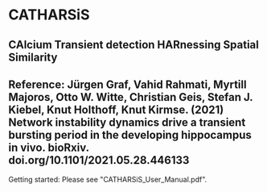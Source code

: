 # CATHARSiS
CAlcium Transient detection HARnessing Spatial Similarity
--------------------------------------------------------------------------------------------------------------------------------------------
Reference:
Jürgen Graf, Vahid Rahmati, Myrtill Majoros, Otto W. Witte, Christian Geis, Stefan J. Kiebel, Knut Holthoff, Knut Kirmse. (2021)
Network instability dynamics drive a transient bursting period in the developing hippocampus in vivo. bioRxiv.
doi.org/10.1101/2021.05.28.446133
--------------------------------------------------------------------------------------------------------------------------------------------
Getting started:
Please see "CATHARSiS_User_Manual.pdf".
